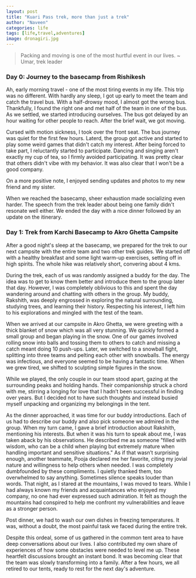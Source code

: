```yaml
---
layout: post
title: "Kuari Pass trek, more than just a trek"
author: "Naveen"
categories: life
tags: [life,travel,adventures]
image: dronagiri.jpg
---
```


> Packing and moving is one of the most hurtful event in our lives.
> ~ Umar, trek leader

### Day 0: Journey to the basecamp from Rishikesh
Ah, early morning travel - one of the most tiring events in my life. This trip was no different. With hardly any sleep, I got up early to meet the team and catch the travel bus. With a half-drowsy mood, I almost got the wrong bus. Thankfully, I found the right one and met half of the team in one of the bus. As we settled, we started introducing ourselves. The bus got delayed by an hour waiting for other people to reach. After the brief wait, we got moving.

Cursed with motion sickness, I took over the front seat. The bus journey was quiet for the first few hours. Laterd, the group got active and started to play some weird games that didn't catch my interest. After being forced to take part, I reluctantly started to participate. Dancing and singing aren't exactly my cup of tea, so I firmly avoided participating. It was pretty clear that others didn't vibe with my behavior. It was also clear that I won't be a good company.

On a more positive note, I enjoyed sending updates and photos to my new friend and my sister.

When we reached the basecamp, sheer exhaustion made socializing even harder. The speech from the trek leader about being one family didn't resonate well either. We ended the day with a nice dinner followed by an update on the itinerary.

### Day 1: Trek from Karchi Basecamp to Akro Ghetta Campsite

After a good night's sleep at the basecamp, we prepared for the trek to our next campsite with the entire team and two other trek guides. We started off with a healthy breakfast and some light warm-up exercises, setting off in high spirits. The whole hike was relatively short, convering about 4 kms.

During the trek, each of us was randomly assigned a buddy for the day. The idea was to get to know them better and introduce them to the group later that day. However, I was completely oblivious to this and spent the day wandering around and chatting with others in the group. My buddy, Rakshith, was deeply engrossed in exploring the natural surrounding, studying trees, and learning their history. Respecting his interest, I left him to his explorations and mingled with the test of the team.

When we arrived at our campsite in Akro Ghetta, we were greeting with a thick blanket of snow which was all very stunning. We quickly formed a small group and began playing in the snow. One of our games involved rolling snow into balls and tossing them to others to catch and missing a catch meant doing 10 push-ups. Later, we switched to a snowball fight, splitting into three teams and pelting each other with snowballs. The energy was infectious, and everyone seemed to be having a fantastic time. When we grew tired, we shifted to sculpting simple figures in the snow.

While we played, the only couple in our team stood apart, gazing at the surrounding peaks and holding hands. Their companionship struck a chord with me, stirring a longing for love that I hadn’t been successful in finding over years. But I decided not to have such thoughts and instead busied myself unpacking and organizing my belongings in the tent.

As the dinner approached, it was time for our buddy introductions. Each of us had to describe our buddy and also pick someone we admired in the group. When my turn came, I gave a brief introduction about Rakshith, mentioning his interests. But when it was his turn to speak about me, I was taken aback by his observations. He described me as someone "filled with wisdom, who can be a child when playing but extremely mature when handling important and sensitive situations." As if that wasn’t surprising enough, another teammate, Pooja declared me her favorite, citing my jovial nature and willingness to help others when needed. I was completely dumbfounded by these compliments. I quietly thanked them, too overwhelmed to say anything. Sometimes silence speaks louder than words. That night, as I stared at the mountains, I was moved to tears. While I had always known my friends and acquaintances who enjoyed my company, no one had ever expressed such admiration. It felt as though the mountains had conspired to help me confront my vulnerabilities and leave as a stronger person.

Post dinner, we had to wash our own dishes in freezing temperatures. It was, without a doubt, the most painful task we faced during the entire trek.

Despite this ordeal, some of us gathered in the common tent area to have deep conversations about our lives. I also contributed my own share of experiences of how some obstacles were needed to level me up. These heartfelt discussions brought an instant bond. It was becoming clear that the team was slowly transforming into a family. After a few hours, we all retired to our tents, ready to rest for the next day's adventure.